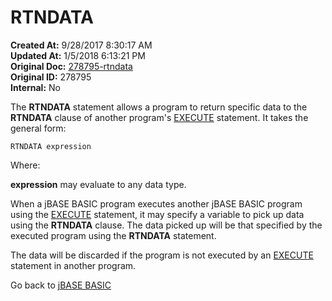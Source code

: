 # RTNDATA

**Created At:** 9/28/2017 8:30:17 AM  
**Updated At:** 1/5/2018 6:13:21 PM  
**Original Doc:** [278795-rtndata](https://docs.jbase.com/36868-jbase-basic/278795-rtndata)  
**Original ID:** 278795  
**Internal:** No  

The **RTNDATA** statement allows a program to return specific data to the **RTNDATA** clause of another program's [EXECUTE](./../execute) statement. It takes the general form:

```
RTNDATA expression
```

Where:

**expression** may evaluate to any data type.

When a jBASE BASIC program executes another jBASE BASIC program using the [EXECUTE](./../execute) statement, it may specify a variable to pick up data using the **RTNDATA** clause. The data picked up will be that specified by the executed program using the **RTNDATA** statement.

The data will be discarded if the program is not executed by an [EXECUTE](./../execute) statement in another program.

Go back to [jBASE BASIC](./../README.md)
